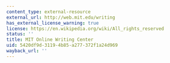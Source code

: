 ```yaml
---
content_type: external-resource
external_url: http://web.mit.edu/writing
has_external_license_warning: true
license: https://en.wikipedia.org/wiki/All_rights_reserved
status: ''
title: MIT Online Writing Center
uid: 5420df9d-3119-4b85-a277-372f1a24d969
wayback_url: ''
---
```

